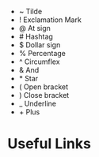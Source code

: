 - ~ Tilde
- ! Exclamation Mark
- @ At sign
- \# Hashtag
- $ Dollar sign
- % Percentage
- ^ Circumflex
- & And
- \* Star
- ( Open bracket
- ) Close bracket
- _ Underline
- \+ Plus


# Useful Links
